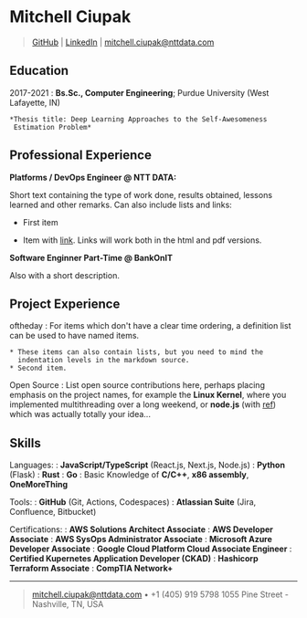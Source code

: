 Mitchell Ciupak
============
>  [GitHub](https://github.com/mitchellciupak) | [LinkedIn](https://www.linkedin.com/in/mitchell-ciupak/) | [mitchell.ciupak@nttdata.com](mailto:mitchell.ciupak@nttdata.com)

Education
---------

2017-2021
:   **Bs.Sc., Computer Engineering**; Purdue University (West Lafayette, IN)

    *Thesis title: Deep Learning Approaches to the Self-Awesomeness
     Estimation Problem*

Professional Experience
----------

**Platforms / DevOps Engineer @ NTT DATA:**

Short text containing the type of work done, results obtained,
lessons learned and other remarks. Can also include lists and
links:

* First item

* Item with [link](http://www.example.com). Links will work both in
  the html and pdf versions.

**Software Enginner Part-Time @ BankOnIT**

Also with a short description.

Project Experience
--------------------

oftheday
:   For items which don't have a clear time ordering, a definition
    list can be used to have named items.

    * These items can also contain lists, but you need to mind the
      indentation levels in the markdown source.
    * Second item.

Open Source
:   List open source contributions here, perhaps placing emphasis on
    the project names, for example the **Linux Kernel**, where you
    implemented multithreading over a long weekend, or **node.js**
    (with [ref]) which was actually totally
    your idea...

[ref]: http://nodejs.org

Skills
----------------------------------------

Languages:
:   **JavaScript/TypeScript** (React.js, Next.js, Node.js)
:   **Python** (Flask)
:   **Rust**
:   **Go**
:   Basic Knowledge of **C/C++**, **x86 assembly**, **OneMoreThing**
    
Tools: 
:   **GitHub** (Git, Actions, Codespaces)
:   **Atlassian Suite** (Jira, Confluence, Bitbucket)

Certifications:
:   **AWS Solutions Architect Associate**
:   **AWS Developer Associate**
:   **AWS SysOps Administrator Associate**
:   **Microsoft Azure Developer Associate**
:   **Google Cloud Platform Cloud Associate Engineer**
:   **Certified Kupernetes Application Developer (CKAD)**
:   **Hashicorp Terraform Associate**
:   **CompTIA Network+**

----

> <mitchell.ciupak@nttdata.com> • +1 (405) 919 5798
> 1055 Pine Street - Nashville, TN, USA
